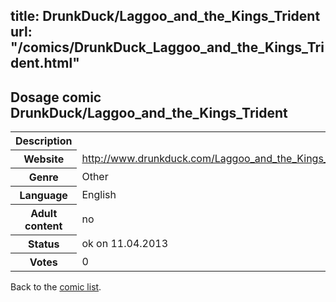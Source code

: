 title: DrunkDuck/Laggoo_and_the_Kings_Trident
url: "/comics/DrunkDuck_Laggoo_and_the_Kings_Trident.html"
---
Dosage comic DrunkDuck/Laggoo_and_the_Kings_Trident
-----------------------------------------

<table class="comicinfo">
<tr>
<th>Description</th><td></td>
</tr>
<tr>
<th>Website</th><td><a href="http://www.drunkduck.com/Laggoo_and_the_Kings_Trident/">http://www.drunkduck.com/Laggoo_and_the_Kings_Trident/</a></td>
</tr>
<tr>
<th>Genre</th><td>Other</td>
</tr>
<tr>
<th>Language</th><td>English</td>
</tr>
<tr>
<th>Adult content</th><td>no</td>
</tr>
<tr>
<th>Status</th><td>ok on 11.04.2013</td>
</tr>
<tr>
<th>Votes</th><td>0</div></td>
</tr>
</table>

Back to the [comic list](../comic-index.html).
